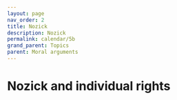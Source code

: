 ```yaml
---
layout: page
nav_order: 2
title: Nozick
description: Nozick
permalink: calendar/5b
grand_parent: Topics
parent: Moral arguments
---
```


# Nozick and individual rights